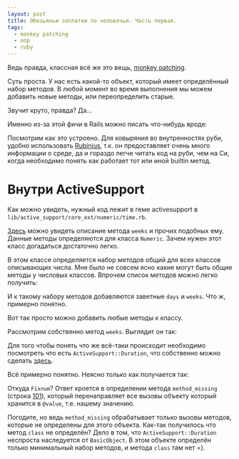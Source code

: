 ```yaml
---
layout: post
title: Обезьяньи заплатки по человечьи. Часть первая.
tags:
  - monkey patching
  - oop
  - ruby
---
```


Ведь правда, классная всё же это вещь, [monkey patching](http://en.wikipedia.org/wiki/Monkey_patch).

Суть проста. У нас есть какой-то объект, который имеет определённый набор методов.
В любой момент во время выполнения мы можем добавить
новые методы, или переопределить старые.

Звучит круто, правда? Да...

Именно из-за этой фичи в Rails можно писать что-нибудь вроде:

<script src="https://gist.github.com/973566.js?file=gistfile1.rb"></script>

Посмотрим как это устроено. Для ковыряния во внутренностях руби,
удобно использовать [Rubinius](http://http://rubini.us), т.к. он
предоставляет очень много информации о среде, да и гораздо легче
читать код на руби, чем на Си, когда необходимо понять как работает тот
или иной builtin метод.

# Внутри ActiveSupport

<script src="https://gist.github.com/973566.js?file=gistfile2.txt"></script>

Как можно увидеть, нужный код лежит в геме activesupport в `lib/active_support/core_ext/numeric/time.rb`.

[Здесь](https://github.com/rails/rails/blob/b2d94322e6f2c2324154465147938ca8b16c610d/activesupport/lib/active_support/core_ext/numeric/time.rb#L52) можно увидеть описание метода `weeks` и прочих подобных ему.
Данные методы определяются для класса `Numeric`.
Зачем нужен этот класс догадаться достаточно легко.

<script src="https://gist.github.com/973566.js?file=gistfile4.txt"></script>

В этом классе определяется набор методов общий для всех классов
описывающих числа. Мне было не совсем ясно какие могут быть общие методы
у числовых классов. Впрочем список методов можно легко получить:

<script src="https://gist.github.com/973566.js?file=gistfile5.txt"></script>

И к такому набору методов добавляются заветные `days` и `weeks`. Что ж, примерно понятно. 

Вот так просто можно добавить любые методы к классу.

Рассмотрим собственно метод `weeks`. Выглядит он так:

<script src="https://gist.github.com/973566.js?file=gistfile3.rb"></script>

Для того чтобы понять что же всё-таки происходит необходимо посмотреть что есть `ActiveSupport::Duration`,
что собственно можно сделать [здесь](https://github.com/rails/rails/blob/186e3c71f95316b94e728eb62b519d074d27cea3/activesupport/lib/active_support/duration.rb).

Всё примерно понятно. Неясно только как получается так:

<script src="https://gist.github.com/973566.js?file=gistfile6.txt"></script>

Откуда `Fixnum`? Ответ кроется в определении метода `method_missing` (строка [101](https://github.com/rails/rails/blob/186e3c71f95316b94e728eb62b519d074d27cea3/activesupport/lib/active_support/duration.rb#L101)),
который перенаправляет все вызовы объекту который хранится в `@value`, т.е.
нашему значению.

Погодите, но ведь `method_missing` обрабатывает только вызовы методов, которые
не определены для этого объекта. Как-так получилось что метод `class` не определён?
Дело в том, что `ActiveSupport::Duration` неспроста наследуется от `BasicObject`.
В этом объекте определён только минимальный набор методов, и метода `class` там нет =).
